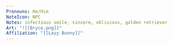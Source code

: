 ```yaml
---
Pronouns: He/Him
NoteIcon: NPC
Notes: infectious smile, sincere, oblivious, golden retriever
Art: "![[Bryce.png]]"
Affiliation: "[[Lazy Bunny]]"
---
```

